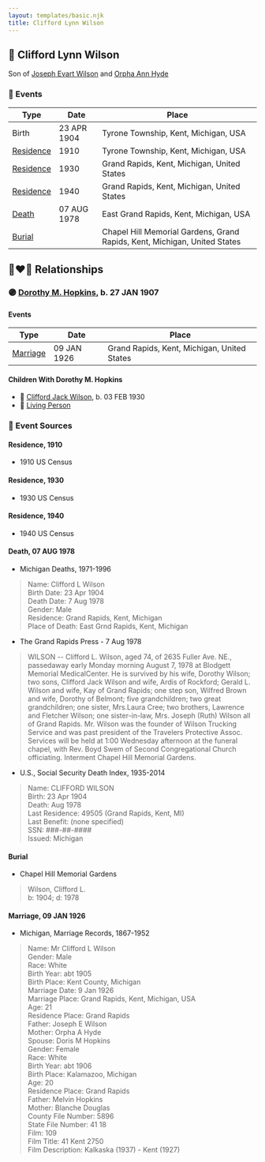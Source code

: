 ```yaml
---
layout: templates/basic.njk
title: Clifford Lynn Wilson
---
```

## 🔵 Clifford Lynn Wilson

Son of [Joseph Evart Wilson](/people/5/57306025) and [Orpha Ann Hyde](/people/6/63932813)

### 📆 Events

Type | Date | Place
------ | ------ | ------
Birth | 23 APR 1904 | Tyrone Township, Kent, Michigan, USA
[Residence](#event-event-0) | 1910 | Tyrone Township, Kent, Michigan, USA
[Residence](#event-event-1) | 1930 | Grand Rapids, Kent, Michigan, United States
[Residence](#event-event-2) | 1940 | Grand Rapids, Kent, Michigan, United States
[Death](#event-event-6) | 07 AUG 1978 | East Grand Rapids, Kent, Michigan, USA
[Burial](#event-event-7) |  | Chapel Hill Memorial Gardens, Grand Rapids, Kent, Michigan, United States

## 👩‍❤️‍👨 Relationships

### 🟣 [Dorothy M. Hopkins](/people/8/86759136), b. 27 JAN 1907

#### Events

Type | Date | Place
------ | ------ | ------
[Marriage](#event-family-0-event-0) | 09 JAN 1926 | Grand Rapids, Kent, Michigan, United States
#### Children With Dorothy M. Hopkins
* 🔵 [Clifford Jack Wilson](/people/4/40508928), b. 03 FEB 1930
* 🔵 [Living Person](/people/6/67314316)
### 📰 Event Sources

#### <a id="event-event-0"></a> Residence, 1910
* 1910 US Census

#### <a id="event-event-1"></a> Residence, 1930
* 1930 US Census

#### <a id="event-event-2"></a> Residence, 1940
* 1940 US Census

#### <a id="event-event-6"></a> Death, 07 AUG 1978
* Michigan Deaths, 1971-1996
>   
  > Name:  Clifford L Wilson  
  > Birth Date: 23 Apr 1904  
  > Death Date: 7 Aug 1978  
  > Gender: Male  
  > Residence: Grand Rapids, Kent, Michigan  
  > Place of Death: East Grnd Rapids, Kent, Michigan
* The Grand Rapids Press  - 7 Aug 1978
>   
  > WILSON -- Clifford L. Wilson, aged 74, of 2635 Fuller Ave. NE., passedaway early Monday morning August 7, 1978 at Blodgett Memorial MedicalCenter. He is survived by his wife, Dorothy Wilson; two sons, Clifford Jack Wilson and wife, Ardis of Rockford; Gerald L. Wilson and wife, Kay of Grand Rapids; one step son, Wilfred Brown and wife, Dorothy of Belmont; five grandchildren; two great grandchildren; one sister, Mrs.Laura Cree; two brothers, Lawrence and Fletcher Wilson; one sister-in-law, Mrs. Joseph (Ruth) Wilson all of Grand Rapids. Mr. Wilson was the founder of Wilson Trucking Service and was past president of the Travelers Protective Assoc. Services will be held at 1:00 Wednesday afternoon at the funeral chapel, with Rev. Boyd Swem of Second Congregational Church officiating. Interment Chapel Hill Memorial Gardens.
* U.S., Social Security Death Index, 1935-2014
>   
  > Name: CLIFFORD WILSON  
  > Birth: 23 Apr 1904  
  > Death: Aug 1978  
  > Last Residence: 49505 (Grand Rapids, Kent, MI)  
  > Last Benefit: (none specified)  
  > SSN: ###-##-####  
  > Issued: Michigan

#### <a id="event-event-7"></a> Burial
* Chapel Hill Memorial Gardens
>   
  > Wilson, Clifford L.  
  > b: 1904; d: 1978

#### <a id="event-family-0-event-0"></a> Marriage, 09 JAN 1926
* Michigan, Marriage Records, 1867-1952
>   
  > Name: Mr Clifford L Wilson  
  > Gender: Male  
  > Race: White  
  > Birth Year: abt 1905  
  > Birth Place: Kent County, Michigan  
  > Marriage Date: 9 Jan 1926  
  > Marriage Place: Grand Rapids, Kent, Michigan, USA  
  > Age: 21  
  > Residence Place: Grand Rapids  
  > Father: Joseph E Wilson  
  > Mother: Orpha A Hyde  
  > Spouse: Doris M Hopkins  
  > Gender: Female  
  > Race: White  
  > Birth Year: abt 1906  
  > Birth Place: Kalamazoo, Michigan  
  > Age: 20  
  > Residence Place: Grand Rapids  
  > Father: Melvin Hopkins  
  > Mother: Blanche Douglas  
  > County File Number: 5896  
  > State File Number: 41 18  
  > Film: 109  
  > Film Title: 41 Kent 2750  
  > Film Description: Kalkaska (1937) - Kent (1927)